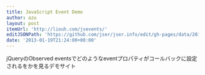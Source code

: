 ```yaml
---
title: JavaScript Event Demo
author: azu
layout: post
itemUrl: 'http://liouh.com/jsevents/'
editJSONPath: 'https://github.com/jser/jser.info/edit/gh-pages/data/2013/01/index.json'
date: '2013-01-19T21:24:00+00:00'
---
```

jQueryのObserved eventsでどのようなeventプロパティがコールバックに設定されるをかを見るデモサイト
